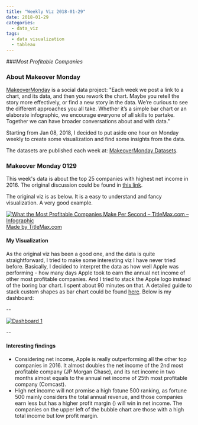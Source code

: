 ```yaml
---
title: "Weekly Viz 2018-01-29"
date: 2018-01-29
categories:
  - data_viz
tags:
  - data visualization
  - tableau
---
```


###*Most Profitable Companies*


### About Makeover Monday

[MakeoverMonday](http://www.makeovermonday.co.uk/) is a social data project:
"Each week we post a link to a chart, and its data, and then you rework the chart.
Maybe you retell the story more effectively, or find a new story in the data.
We’re curious to see the different approaches you all take. Whether it’s a simple bar chart or an elaborate infographic, we encourage everyone of all skills to partake.
Together we can have broader conversations about and with data."

Starting from Jan 08, 2018, I decided to put aside one hour on Monday weekly to create some visualization and find some insights from the data.

The datasets are published each week at: [MakeoverMonday Datasets](http://www.makeovermonday.co.uk/data/).

### Makeover Monday 0129

This week's data is about the top 25 companies with highest net income in 2016.
The original discussion could be found in [this link](https://www.titlemax.com/discovery-center/money-finance/most-profitable-companies/).

The original viz is as below. It is a easy to understand and fancy visualization. A very good example.  

<a href="https://www.titlemax.com/discovery-center/money-finance/most-profitable-companies/">
  <img src="https://www.titlemax.com/media/2017/11/what-most-profitable-companies-make-per-second-4.jpg" alt="What the Most Profitable Companies Make Per Second – TitleMax.com – Infographic" title="What the Most Profitable Companies Make Per Second – TitleMax.com – Infographic">
</a>
<br>
<a href="https://www.TitleMax.com" alt="TitleMax.com" title="TitleMax.com">Made by TitleMax.com</a>


#### My Visualization

As the original viz has been a good one, and the data is quite straightforward, I tried to make some interesting viz I have never tried before.
Basically, I decided to interpret the data as how well Apple was performing - how many days Apple took to earn the annual net income of other most profitable companies.
And I tried to stack the Apple logo instead of the boring bar chart. I spent about 90 minutes on that.
A detailed guide to stack custom shapes as bar chart could be found [here](https://www.thedataschool.co.uk/damiana-spadafora/bars-are-boring-use-cute-little-shapes-instead/).
Below is my dashboard:  

--

<div class='tableauPlaceholder' id='viz1517374882536' style='position: relative'>
<noscript><a href='#'>
  <img alt='Dashboard 1 ' src='https:&#47;&#47;public.tableau.com&#47;static&#47;images&#47;Ma&#47;MakeoverMonday0129&#47;Dashboard1&#47;1_rss.png' style='border: none' />
  </a></noscript>
<object class='tableauViz'  style='display:none;'>
  <param name='host_url' value='https%3A%2F%2Fpublic.tableau.com%2F' />
  <param name='embed_code_version' value='3' />
  <param name='site_root' value='' />
  <param name='name' value='MakeoverMonday0129&#47;Dashboard1' />
  <param name='tabs' value='no' />
  <param name='toolbar' value='yes' />
  <param name='static_image' value='https:&#47;&#47;public.tableau.com&#47;static&#47;images&#47;Ma&#47;MakeoverMonday0129&#47;Dashboard1&#47;1.png' />
  <param name='animate_transition' value='yes' />
  <param name='display_static_image' value='yes' />
  <param name='display_spinner' value='yes' />
  <param name='display_overlay' value='yes' />
  <param name='display_count' value='yes' />
  <param name='filter' value='publish=yes' /></object></div>                
<script type='text/javascript'>
  var divElement = document.getElementById('viz1517374882536');
  var vizElement = divElement.getElementsByTagName('object')[0];
  vizElement.style.width='800px';vizElement.style.height='827px';
  var scriptElement = document.createElement('script');
  scriptElement.src = 'https://public.tableau.com/javascripts/api/viz_v1.js';
  vizElement.parentNode.insertBefore(scriptElement, vizElement);
</script>

--  

#### Interesting findings  
* Considering net income, Apple is really outperforming all the other top companies in 2016. It almost doubles the net income of the 2nd most profitable company (JP Morgan Chase), and its net income in two months almost equals to the annual net income of 25th most profitable company (Comcast).
* High net income will not promise a high fotune 500 ranking, as fortune 500 mainly considers the total annual revenue, and those companies earn less but has a higher profit margin () will win in net income. The companies on the upper left of the bubble chart are those with a high total income but low profit margin.

